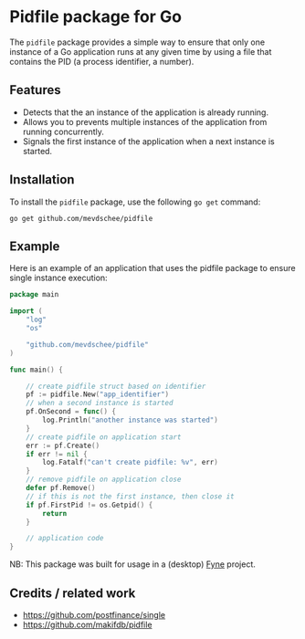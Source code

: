 # Pidfile package for Go

The `pidfile` package provides a simple way to ensure that only one instance of a Go application runs at any given time by using a file that contains the PID (a process identifier, a number).

## Features

- Detects that the an instance of the application is already running.
- Allows you to prevents multiple instances of the application from running concurrently.
- Signals the first instance of the application when a next instance is started.

## Installation

To install the `pidfile` package, use the following `go get` command:

    go get github.com/mevdschee/pidfile

## Example

Here is an example of an application that uses the pidfile package to ensure single instance execution:

```go
package main

import (
	"log"
	"os"

	"github.com/mevdschee/pidfile"
)

func main() {

	// create pidfile struct based on identifier
	pf := pidfile.New("app_identifier")
	// when a second instance is started
	pf.OnSecond = func() {
		log.Println("another instance was started")
	}
	// create pidfile on application start
	err := pf.Create()
	if err != nil {
		log.Fatalf("can't create pidfile: %v", err)
	}
	// remove pidfile on application close
	defer pf.Remove()
	// if this is not the first instance, then close it
	if pf.FirstPid != os.Getpid() {
		return
	}

	// application code
}

```

NB: This package was built for usage in a (desktop) [Fyne](https://fyne.io/) project.

## Credits / related work

- https://github.com/postfinance/single
- https://github.com/makifdb/pidfile

